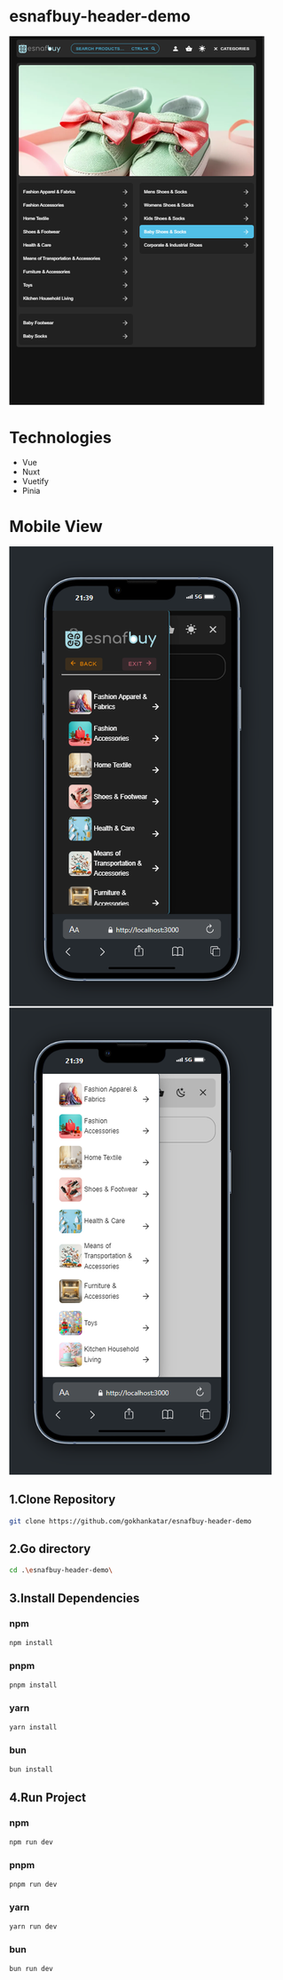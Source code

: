 # esnafbuy-header-demo

<img src="/assets/screenshots/esnafbuyTablet.png" />

# Technologies

- Vue
- Nuxt
- Vuetify
- Pinia

# Mobile View

<img src="/assets/screenshots/esnafbuyMobileDark.png" />
<img src="/assets/screenshots/esnafbuyMobileLight.png" />

## 1.Clone Repository

```sh
git clone https://github.com/gokhankatar/esnafbuy-header-demo

```
## 2.Go directory

```sh
cd .\esnafbuy-header-demo\

``` 
## 3.Install Dependencies

### npm

```sh
npm install

```
### pnpm

```sh
pnpm install

```
### yarn

```sh
yarn install

```
### bun

```sh
bun install

``` 
## 4.Run Project

### npm

```sh
npm run dev

```
### pnpm

```sh
pnpm run dev

```
### yarn

```sh
yarn run dev

```
### bun

```sh
bun run dev

